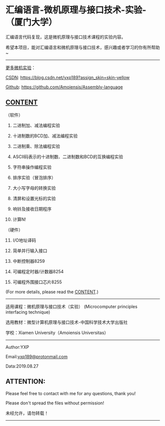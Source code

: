 汇编语言-微机原理与接口技术-实验-（厦门大学）
======================================================================

汇编语言代码复现，这是微机原理与接口技术课程的实验内容。

希望本项目，能对汇编语言和微机原理与接口技术，感兴趣或者学习的你有所帮助~
************************************************************************

[更多微机实验](https://blog.csdn.net/yxp189?assign_skin=skin-yellow)：

[CSDN](https://blog.csdn.net/yxp189?assign_skin=skin-yellow): https://blog.csdn.net/yxp189?assign_skin=skin-yellow

[Github](https://github.com/Amoiensis/Assembly-language): https://github.com/Amoiensis/Assembly-language

[CONTENT](https://github.com/Amoiensis/Assembly-language/blob/master/CONTENT.md)
---------------------------------------
   （软件）
   
   1. 二进制加、减法编程实验
   
   2. 十进制数的BCD加、减法编程实验
   
   3. 二进制乘、除法编程实验
   
   4. ASCII码表示的十进制数、二进制数和BCD的互换编程实验
   
   5. 字符串操作编程实验
   
   6. 排序实验（冒泡排序）
   
   7. 大小写字母的转换实验
   
   8. 清屏和设置光标的实验
   
   9. 响铃及接收日期程序
   
   10. 计算N!

   （硬件）
   
   11. I/O地址译码
   
   12. 简单并行输入接口
   
   13. 中断控制器8259

   14. 可编程定时器/计数器8254

   15. 可编程外围接口芯片8255
             
   (For more details, please read the [CONTENT](https://github.com/Amoiensis/Assembly-language/blob/master/CONTENT.md).)
************************************************************************
适用课程：微机原理与接口技术（实验）
         (Microcomputer principles interfacing technique)

选用教材：微型计算机原理与接口技术-中国科学技术大学出版社

学校：Xiamen University（Amoiensis Universitas）
************************************************************************
Author:YXP

Email:yxp189@protonmail.com

Data:2019.08.27

ATTENTION:
---------------------------------------
Please feel free to contact with me for any questions, thank you!

Please don't spread the files without permission!

未经允许，请勿转载！
************************************************************************
